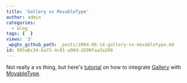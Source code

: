 ```yaml
---
title: 'Gallery vs MovableType'
author: admin
categories:
  - blog
tags: {  }
views: '3'
_wpghs_github_path: _posts/2004-06-14-gallery-vs-movabletype.md
id: 895a6c34-6a72-4c01-a90d-d290faa3a208
---
```

<p>Not really a vs thing, but here's <a href="http://dlugosz.net/wiki/index.php/IntegratingGalleryIntoMovableType">tutorial</a> on how to integrate <a href="http://gallery.sourceforge.net/">Gallery</a> with <a href="http://www.movabletype.org/">MovableType</a>.</p>
